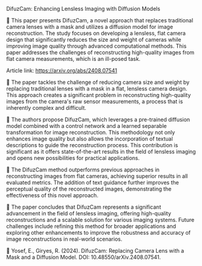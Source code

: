 DifuzCam: Enhancing Lensless Imaging with Diffusion Models

📌 This paper presents DifuzCam, a novel approach that replaces traditional camera lenses with a mask and utilizes a diffusion model for image reconstruction. The study focuses on developing a lensless, flat camera design that significantly reduces the size and weight of cameras while improving image quality through advanced computational methods. This paper addresses the challenges of reconstructing high-quality images from flat camera measurements, which is an ill-posed task.

Article link: https://arxiv.org/abs/2408.07541

🔹 The paper tackles the challenge of reducing camera size and weight by replacing traditional lenses with a mask in a flat, lensless camera design. This approach creates a significant problem in reconstructing high-quality images from the camera's raw sensor measurements, a process that is inherently complex and difficult.

🔹 The authors propose DifuzCam, which leverages a pre-trained diffusion model combined with a control network and a learned separable transformation for image reconstruction. This methodology not only enhances image quality but also allows the incorporation of textual descriptions to guide the reconstruction process. This contribution is significant as it offers state-of-the-art results in the field of lensless imaging and opens new possibilities for practical applications.

🔹 The DifuzCam method outperforms previous approaches in reconstructing images from flat cameras, achieving superior results in all evaluated metrics. The addition of text guidance further improves the perceptual quality of the reconstructed images, demonstrating the effectiveness of this novel approach.

🔹 The paper concludes that DifuzCam represents a significant advancement in the field of lensless imaging, offering high-quality reconstructions and a scalable solution for various imaging systems. Future challenges include refining this method for broader applications and exploring other enhancements to improve the robustness and accuracy of image reconstructions in real-world scenarios.

📑 Yosef, E., Giryes, R. (2024).  DifuzCam: Replacing Camera Lens with a Mask and a Diffusion Model. DOI: 10.48550/arXiv.2408.07541.